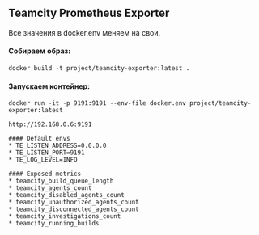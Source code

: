 ## Teamcity Prometheus Exporter

Все значения в docker.env меняем на свои.

#### Собираем образ:
```
docker build -t project/teamcity-exporter:latest .
```
#### Запускаем контейнер:
```
docker run -it -p 9191:9191 --env-file docker.env project/teamcity-exporter:latest

http://192.168.0.6:9191 
```
```
#### Default envs
* TE_LISTEN_ADDRESS=0.0.0.0
* TE_LISTEN_PORT=9191
* TE_LOG_LEVEL=INFO

#### Exposed metrics
* teamcity_build_queue_length
* teamcity_agents_count
* teamcity_disabled_agents_count
* teamcity_unauthorized_agents_count
* teamcity_disconnected_agents_count
* teamcity_investigations_count
* teamcity_running_builds
```